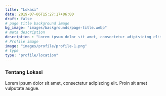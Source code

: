 ```yaml
---
title: "Lokasi"
date: 2019-07-06T15:27:17+06:00
draft: false
# page title background image
bg_image: "images/backgrounds/page-title.webp"
# meta description
description : "Lorem ipsum dolor sit amet, consectetur adipisicing elit, sed do eiusmod tempor incididunt ut labore. dolore magna aliqua. Ut enim ad minim veniam, quis nostrud."
# Profile image
image: "images/profile/profile-1.png"
# type
type: "profile/location"
---
```


### Tentang Lokasi

Lorem ipsum dolor sit amet, consectetur adipiscing elit. Proin sit amet vulputate augue.
